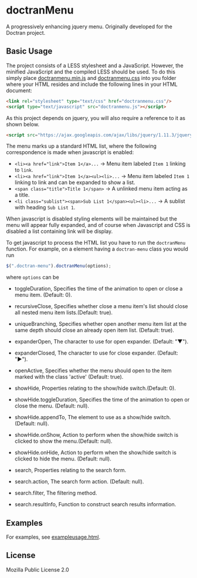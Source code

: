 # doctranMenu
A progressively enhancing jquery menu. Originally developed for the Doctran project.

## Basic Usage

The project consists of a LESS stylesheet and a JavaScript. However, the minified JavaScript and the compiled LESS should be used. To do this simply place [doctranmenu.min.js](doctranmenu.min.js) and [doctranmenu.css](doctranmenu.css) into you folder where your HTML resides and include the following lines in your HTML document:

```html
<link rel="stylesheet" type="text/css" href="doctranmenu.css"/>
<script type="text/javascript" src="doctranmenu.js"></script>
```

As this project depends on jquery, you will also require a reference to it as shown below.

```html
<script src="https://ajax.googleapis.com/ajax/libs/jquery/1.11.3/jquery.min.js"></script>
```

The menu marks up a standard HTML list, where the following correspondence is made when javascript is enabled:

 * `<li><a href="link">Item 1</a>...` -> Menu item labeled `Item 1` linking to `link`.
 * `<li><a href="link">Item 1</a><ul><li>...` -> Menu item labeled `Item 1` linking to link and can be expanded to show a list.
 * `<span class="title">Title 1</span>` -> A unlinked menu item acting as a title.
 * `<li class="sublist"><span>Sub List 1</span><ul><li>...` -> A sublist with heading `Sub List 1`.

When javascript is disabled styling elements will be maintained but the menu will appear fully expanded, and of course when Javascript and CSS is disabled a list containing link will be display.

To get javascript to process the HTML list you have to run the `doctranMenu` function. For example, on a element having a `doctran-menu` class you would run
```javascript
$(".doctran-menu").doctranMenu(options);
```
where `options` can be
 * toggleDuration, Specifies the time of the animation to open or close a menu item. (Default: 0).
 * recursiveClose, Specifies whether close a menu item's list should close all nested menu item lists.(Default: true).
 * uniqueBranching, Specifies whether open another menu item list at the same depth should close an already open item list. (Default: true).
 * expanderOpen, The character to use for open expander. (Default: "▼").

 * expanderClosed, The character to use for close expander. (Default: "▶").
 * openActive, Specifies whether the menu should open to the item marked with the class 'active' (Default: true).
 * showHide, Properties relating to the show/hide switch.(Default: 0).
 * showHide.toggleDuration, Specifies the time of the animation to open or close the menu. (Default: null).
 * showHide.appendTo, The element to use as a show/hide switch. (Default: null).
 * showHide.onShow, Action to perform when the show/hide switch is clicked to show the menu.(Default: null).
 * showHide.onHide, Action to perform when the show/hide switch is clicked to hide the menu. (Default: null).
 * search, Properties relating to the search form.
 * search.action, The search form action. (Default: null).
 * search.filter, The filtering method.
 * search.resultInfo, Function to construct search results information.

## Examples
For examples, see [exampleusage.html](exampleusage.html).

## License
Mozilla Public License 2.0

